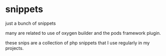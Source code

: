 # snippets
just a bunch of snippets

many are related to use of oxygen builder and the pods framework plugin.

these snips are a collection of php snippets that I use regularly in my projects. 
